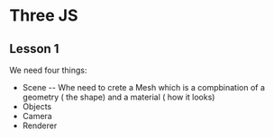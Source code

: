 # Three JS

## Lesson 1 
We need four things:
- Scene
 -- Whe need to crete a Mesh which is a compbination of a geometry ( the shape)  and a material ( how it looks)
- Objects
- Camera
- Renderer 
